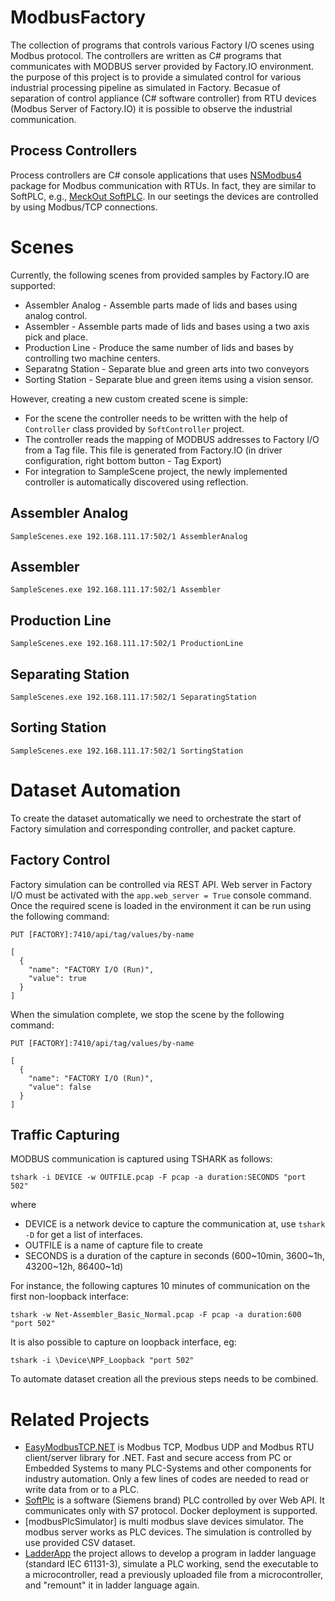 # ModbusFactory

The collection of programs that controls various Factory I/O scenes using Modbus protocol. The controllers are written as C# programs
that communicates with MODBUS server provided by Factory.IO environment. the purpose of this project is to provide a simulated control 
for various industrial processing pipeline as simulated in Factory. Becasue of separation of control appliance (C# software controller) from RTU devices (Modbus Server of Factory.IO)
it is possible to observe the industrial communication. 

## Process Controllers
Process controllers are C# console applications that uses [NSModbus4](https://www.nuget.org/packages/NSModbus4/) package 
for Modbus communication with RTUs. In fact, they are similar to SoftPLC, e.g., [MeckOut SoftPLC](http://meckout.com/).
In our seetings the devices are controlled by using Modbus/TCP connections. 

# Scenes

Currently, the following scenes from provided samples by Factory.IO are supported:

* Assembler Analog - Assemble parts made of lids and bases using analog control.
* Assembler - Assemble parts made of lids and bases using a two axis pick and place. 
* Production Line - Produce the same number of lids and bases by controlling two machine centers. 
* Separatng Station - Separate blue and green arts into two conveyors
* Sorting Station - Separate blue and green items using a vision sensor.

However, creating a new custom created scene is simple:

* For the scene the controller needs to be written with the help of `Controller` class provided by `SoftController` project.
* The controller reads the mapping of MODBUS addresses to Factory I/O from a Tag file. This file is generated from Factory.IO (in driver configuration, right bottom button - Tag Export) 
* For integration to SampleScene project, the newly implemented controller is automatically discovered using reflection.

## Assembler Analog


```
SampleScenes.exe 192.168.111.17:502/1 AssemblerAnalog
```

## Assembler

```
SampleScenes.exe 192.168.111.17:502/1 Assembler 
```

## Production Line

```
SampleScenes.exe 192.168.111.17:502/1 ProductionLine 
```
## Separating Station

```
SampleScenes.exe 192.168.111.17:502/1 SeparatingStation 
```
## Sorting Station

```
SampleScenes.exe 192.168.111.17:502/1 SortingStation 
```

# Dataset Automation

To create the dataset automatically we need to orchestrate the start of Factory simulation and corresponding controller, and packet capture. 

## Factory Control

Factory simulation can be controlled via REST API. Web server in Factory I/O must be activated with the `app.web_server = True` console command.
Once the required scene is loaded in the environment it can be run using the following command:

```
PUT [FACTORY]:7410/api/tag/values/by-name

[
  {
    "name": "FACTORY I/O (Run)",
    "value": true
  }
]
```

When the simulation complete, we stop the scene by the following command:

```
PUT [FACTORY]:7410/api/tag/values/by-name

[
  {
    "name": "FACTORY I/O (Run)",
    "value": false
  }
]
```


## Traffic Capturing

MODBUS communication is captured using TSHARK as follows:

```
tshark -i DEVICE -w OUTFILE.pcap -F pcap -a duration:SECONDS "port 502"
```
where
* DEVICE is a network device to capture the communication at, use `tshark -D` for get a list of interfaces.
* OUTFILE is a name of capture file to create
* SECONDS is a duration of the capture in seconds (600~10min, 3600~1h, 43200~12h, 86400~1d)

For instance, the following captures 10 minutes of communication on the first non-loopback interface:

```
tshark -w Net-Assembler_Basic_Normal.pcap -F pcap -a duration:600 "port 502"
```

It is also possible to capture on loopback interface, eg:

```
tshark -i \Device\NPF_Loopback "port 502"
```

To automate dataset creation all the previous steps needs to be combined.


# Related Projects
* [EasyModbusTCP.NET](https://github.com/rossmann-engineering/EasyModbusTCP.NET) is Modbus TCP, Modbus UDP and Modbus RTU client/server library for .NET. Fast and secure access from PC or Embedded Systems to many PLC-Systems and other components for industry automation. Only a few lines of codes are needed to read or write data from or to a PLC.
* [SoftPlc](https://github.com/fbarresi/SoftPlc) is a software (Siemens brand) PLC controlled by over Web API. It communicates only with S7 protocol. Docker deployment is supported.
* [modbusPlcSimulator] is multi modbus slave devices simulator. The modbus server works as PLC devices. The simulation is controlled by use provided CSV dataset.
* [LadderApp](https://github.com/taleswsouza/LadderApp) the project allows to develop a program in ladder language (standard IEC 61131-3), simulate a PLC working, send the executable to a microcontroller, read a previously uploaded file from a microcontroller, and "remount" it in ladder language again.
